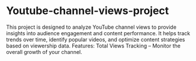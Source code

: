 # Youtube-channel-views-project
This project is designed to analyze YouTube channel views to provide insights into audience engagement and content performance. It helps track trends over time, identify popular videos, and optimize content strategies based on viewership data.  Features:  Total Views Tracking – Monitor the overall growth of your channel.  
